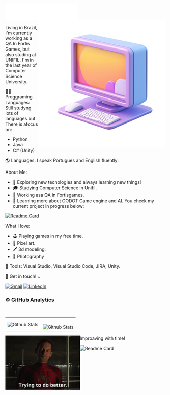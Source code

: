 <img src="files\header_en.svg" align="center">

<img src="files\image.png" alt="ilustração de um computador" width="400px" align="right">

<p align="left">
    Living in Brazil, I'm currently working as a QA In Fortis Games, but also studing at UNIFIL, I´m in the last year of Computer Science University.
</p>

<p align="left">
👨‍💻 Proggraming Languages: Still studyng lots of languages but There is afocus on:

- Python
- Java
- C# (Unity)
</p>

<p align="left">
   🌎 Languages: I speak Portugues and English fluently:
</p>

<p align="left">
About Me:

- 🤔 Exploring new tecnologies and always learning new things!
- 🎓 Studying Computer Science in Unifil.
- 💼 Working asa QA in Fortisgames.
- 🌱 Learning more about GODOT Game engine and AI. You check my current project in progress below:
</p>
  <a href="https://github.com/diogosabec/Primeiro-Projeto-Godot">
  <img src="https://github-readme-stats.vercel.app/api/pin/?username=diogosabec&repo=Primeiro-Projeto-Godot&show_icons=true&title_color=fff&icon_color=79ff97&text_color=9f9f9f&bg_color=151515" width="300" alt="Readme Card">
  </a>


<p>
What I love:

- 🕹️ Playing games in my free time.
- 👾 Pixel art.
- 🖊️ 3d modeling.
- 📸 Photography
</p>

<p align="left">
  💼 Tools: Visual Studio, Visual Studio Code, JIRA, Unity.
</p>

<p align="left">
  💌 Get in touch! ⤵️
</p>
<p align="left">
  <a href="#" title="Gmail">
  <img src="https://img.shields.io/badge/-Gmail-FF0000?style=flat-square&labelColor=FF0000&logo=gmail&logoColor=white&link=diogovanzosabec@gmail.com" alt="Gmail"/></a>
  <a href="#" title="LinkedIn">
  <img src="https://img.shields.io/badge/-Linkedin-0e76a8?style=flat-square&logo=Linkedin&logoColor=white&link=https://www.linkedin.com/in/diogo-sabec/" alt="LinkedIn"/></a>
</p>


### ⚙️ GitHub Analytics

<table>
  <tr>
    <td>
      <img
        src="https://github-readme-stats.vercel.app/api/top-langs/?username=diogosabec&theme=tokyonight&hide_border=false&include_all_commits=true&count_private=true&layout=compact"
        alt="Github Stats"
      />
    </td>
    <td>
      <br />
      <img
        src="https://github-readme-streak-stats.herokuapp.com/?user=diogosabec&theme=tokyonight&hide_border=false"
        alt="Github Stats"
      />
    </td>
      <br />
  </tr>
</table>


<img src="files\no-way-home-spider-man-no-way-home.gif" height="170px" align="left" margin='10px'>

<p> Improaving with time! </p>


  <img src="https://github-readme-stats.vercel.app/api?username=diogosabec&theme=tokyonight" width="300" alt="Readme Card">
  </a>


